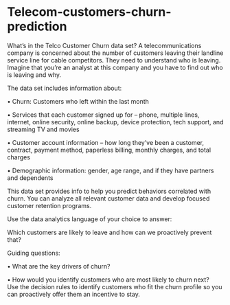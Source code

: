 # Telecom-customers-churn-prediction

What’s in the Telco Customer Churn data set? A telecommunications company is concerned about the number of customers leaving their landline service line for cable competitors. They need to understand who is leaving. Imagine that you’re an analyst at this company and you have to find out who is leaving and why.  

 
The data set includes information about:

• Churn: Customers who left within the last month  

• Services that each customer signed up for – phone, multiple lines, internet, online security, online backup, device protection, tech support, and streaming TV and movies  

• Customer account information – how long they’ve been a customer, contract, payment method, paperless billing, monthly charges, and total charges 

• Demographic information: gender, age range, and if they have partners and dependents 

 
This data set provides info to help you predict behaviors correlated with churn. You can analyze all relevant customer data and develop focused customer retention programs. 

Use the data analytics language of your choice to answer: 
 
Which customers are likely to leave and how can we proactively prevent that? 
 
Guiding questions:  

• What are the key drivers of churn?  

• How would you identify customers who are most likely to churn next?  
Use the decision rules to identify customers who fit the churn profile so you can proactively offer them an incentive to stay. 
